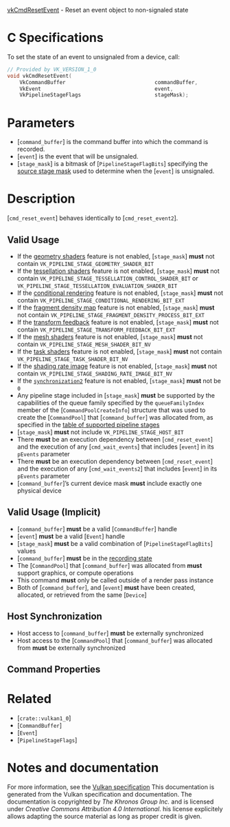 [vkCmdResetEvent](https://www.khronos.org/registry/vulkan/specs/1.3-extensions/man/html/vkCmdResetEvent.html) - Reset an event object to non-signaled state

# C Specifications
To set the state of an event to unsignaled from a device, call:
```c
// Provided by VK_VERSION_1_0
void vkCmdResetEvent(
    VkCommandBuffer                             commandBuffer,
    VkEvent                                     event,
    VkPipelineStageFlags                        stageMask);
```

# Parameters
- [`command_buffer`] is the command buffer into which the command is recorded.
- [`event`] is the event that will be unsignaled.
- [`stage_mask`] is a bitmask of [`PipelineStageFlagBits`] specifying the [source stage mask](https://www.khronos.org/registry/vulkan/specs/1.3-extensions/html/vkspec.html#synchronization-pipeline-stages) used to determine when the [`event`] is unsignaled.

# Description
[`cmd_reset_event`] behaves identically to [`cmd_reset_event2`].
## Valid Usage
-    If the [geometry shaders](https://www.khronos.org/registry/vulkan/specs/1.2-extensions/html/vkspec.html#features-geometryShader) feature is not enabled, [`stage_mask`] **must**  not contain `VK_PIPELINE_STAGE_GEOMETRY_SHADER_BIT`
-    If the [tessellation shaders](https://www.khronos.org/registry/vulkan/specs/1.2-extensions/html/vkspec.html#features-tessellationShader) feature is not enabled, [`stage_mask`] **must**  not contain `VK_PIPELINE_STAGE_TESSELLATION_CONTROL_SHADER_BIT` or `VK_PIPELINE_STAGE_TESSELLATION_EVALUATION_SHADER_BIT`
-    If the [conditional rendering](https://www.khronos.org/registry/vulkan/specs/1.2-extensions/html/vkspec.html#features-conditionalRendering) feature is not enabled, [`stage_mask`] **must**  not contain `VK_PIPELINE_STAGE_CONDITIONAL_RENDERING_BIT_EXT`
-    If the [fragment density map](https://www.khronos.org/registry/vulkan/specs/1.2-extensions/html/vkspec.html#features-fragmentDensityMap) feature is not enabled, [`stage_mask`] **must**  not contain `VK_PIPELINE_STAGE_FRAGMENT_DENSITY_PROCESS_BIT_EXT`
-    If the [transform feedback](https://www.khronos.org/registry/vulkan/specs/1.2-extensions/html/vkspec.html#features-transformFeedback) feature is not enabled, [`stage_mask`] **must**  not contain `VK_PIPELINE_STAGE_TRANSFORM_FEEDBACK_BIT_EXT`
-    If the [mesh shaders](https://www.khronos.org/registry/vulkan/specs/1.2-extensions/html/vkspec.html#features-meshShader) feature is not enabled, [`stage_mask`] **must**  not contain `VK_PIPELINE_STAGE_MESH_SHADER_BIT_NV`
-    If the [task shaders](https://www.khronos.org/registry/vulkan/specs/1.2-extensions/html/vkspec.html#features-taskShader) feature is not enabled, [`stage_mask`] **must**  not contain `VK_PIPELINE_STAGE_TASK_SHADER_BIT_NV`
-    If the [shading rate image](https://www.khronos.org/registry/vulkan/specs/1.2-extensions/html/vkspec.html#features-shadingRateImage) feature is not enabled, [`stage_mask`] **must**  not contain `VK_PIPELINE_STAGE_SHADING_RATE_IMAGE_BIT_NV`
-    If the [`synchronization2`](https://www.khronos.org/registry/vulkan/specs/1.2-extensions/html/vkspec.html#features-synchronization2) feature is not enabled, [`stage_mask`] **must**  not be `0`
-    Any pipeline stage included in [`stage_mask`] **must**  be supported by the capabilities of the queue family specified by the `queueFamilyIndex` member of the [`CommandPoolCreateInfo`] structure that was used to create the [`CommandPool`] that [`command_buffer`] was allocated from, as specified in the [table of supported pipeline stages](https://www.khronos.org/registry/vulkan/specs/1.3-extensions/html/vkspec.html#synchronization-pipeline-stages-supported)
-  [`stage_mask`] **must**  not include `VK_PIPELINE_STAGE_HOST_BIT`
-    There  **must**  be an execution dependency between [`cmd_reset_event`] and the execution of any [`cmd_wait_events`] that includes [`event`] in its `pEvents` parameter
-    There  **must**  be an execution dependency between [`cmd_reset_event`] and the execution of any [`cmd_wait_events2`] that includes [`event`] in its `pEvents` parameter
-  [`command_buffer`]’s current device mask  **must**  include exactly one physical device

## Valid Usage (Implicit)
-  [`command_buffer`] **must**  be a valid [`CommandBuffer`] handle
-  [`event`] **must**  be a valid [`Event`] handle
-  [`stage_mask`] **must**  be a valid combination of [`PipelineStageFlagBits`] values
-  [`command_buffer`] **must**  be in the [recording state]()
-    The [`CommandPool`] that [`command_buffer`] was allocated from  **must**  support graphics, or compute operations
-    This command  **must**  only be called outside of a render pass instance
-    Both of [`command_buffer`], and [`event`] **must**  have been created, allocated, or retrieved from the same [`Device`]

## Host Synchronization
- Host access to [`command_buffer`] **must**  be externally synchronized
- Host access to the [`CommandPool`] that [`command_buffer`] was allocated from  **must**  be externally synchronized

## Command Properties

# Related
- [`crate::vulkan1_0`]
- [`CommandBuffer`]
- [`Event`]
- [`PipelineStageFlags`]

# Notes and documentation
For more information, see the [Vulkan specification](https://www.khronos.org/registry/vulkan/specs/1.3-extensions/html/vkspec.html)
This documentation is generated from the Vulkan specification and documentation.
The documentation is copyrighted by *The Khronos Group Inc.* and is licensed under *Creative Commons Attribution 4.0 International*.
his license explicitely allows adapting the source material as long as proper credit is given.
        